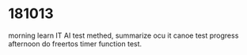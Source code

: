# 181013

morning learn IT AI test methed, summarize ocu it canoe test progress  
afternoon do freertos timer function test.
